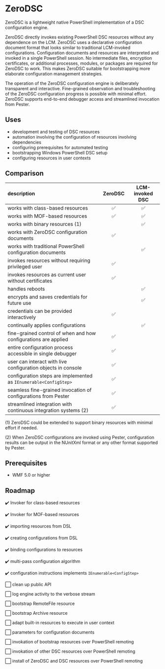 # ZeroDSC

ZeroDSC is a lightweight native PowerShell implementation of a DSC configuration engine.

ZeroDSC directly invokes existing PowerShell DSC resources without any dependence on the LCM.  ZeroDSC uses a declarative configuration document format that looks similar to traditional LCM-invoked configurations.  Configuration documents and resources are interpreted and invoked in a single PowerShell session.  No intermediate files, encryption certificates, or additional processes, modules, or packages are required for ZeroDSC to work.  This makes ZeroDSC suitable for bootstrapping more elaborate configuration management strategies.

The operation of the ZeroDSC configuration engine is deliberately transparent and interactive.  Fine-grained observation and troubleshooting of the ZeroDSC configuration progress is possible with minimal effort.  ZeroDSC supports end-to-end debugger access and streamlined invocation from Pester.   

## Uses

* development and testing of DSC resources
* automation involving the configuration of resources involving dependencies
* configuring prerequisites for automated testing
* bootstrapping Windows PowerShell DSC setup
* configuring resources in user contexts

## Comparison

| description                                                      | ZeroDSC            | LCM-invoked DSC    |
| :---                                                             |  :---:             |   :---:            |
| works with class-based resources                                 | :white_check_mark: | :white_check_mark: |
| works with MOF-based resources                                   | :white_check_mark: | :white_check_mark: |
| works with binary resources (1)                                  |                    | :white_check_mark: |
| works with ZeroDSC configuration documents                       | :white_check_mark: |                    |
| works with traditional PowerShell configuration documents        |                    | :white_check_mark: |
| invokes resources without requiring privileged user              | :white_check_mark: |                    |
| invokes resources as current user without certificates           | :white_check_mark: |                    |
| handles reboots                                                  |                    | :white_check_mark: |
| encrypts and saves credentials for future use                    |                    | :white_check_mark: |
| credentials can be provided interactively                        | :white_check_mark: |                    |
| continually applies configurations                               |                    | :white_check_mark: |
| fine-grained control of when and how configurations are applied  | :white_check_mark: |                    |
| entire configuration process accessible in single debugger       | :white_check_mark: |                    |
| user can interact with live configuration objects in console     | :white_check_mark: |                    |
| configuration steps are implemented as `IEnumerable<ConfigStep>` | :white_check_mark: |                    | 
| seamless fine-grained invocation of configurations from Pester   | :white_check_mark: |                    |
| streamlined integration with continuous integration systems (2)  | :white_check_mark: |                    |

(1) ZeroDSC could be extended to support binary resources with minimal effort if needed.

(2) When ZeroDSC configurations are invoked using Pester, configuration results can be output in the NUnitXml format or any other format supported by Pester.

## Prerequisites

* WMF 5.0 or higher   

## Roadmap

:heavy_check_mark: Invoker for class-based resources

:heavy_check_mark: Invoker for MOF-based resources

:heavy_check_mark: importing resources from DSL

:heavy_check_mark: creating configurations from DSL

:heavy_check_mark: binding configurations to resources

:heavy_check_mark: multi-pass configuration algorithm

:heavy_check_mark: configuration instructions implements `IEnumerable<ConfigStep>`

:white_large_square: clean up public API

:white_large_square: log engine activity to the verbose stream

:white_large_square: bootstrap RemoteFile resource

:white_large_square: bootstrap Archive resource

:white_large_square: adapt built-in resources to execute in user context

:white_large_square: parameters for configuration documents

:white_large_square: invokation of bootstrap resources over PowerShell remoting

:white_large_square: invokation of other DSC resources over PowerShell remoting

:white_large_square: install of ZeroDSC and DSC resources over PowerShell remoting 